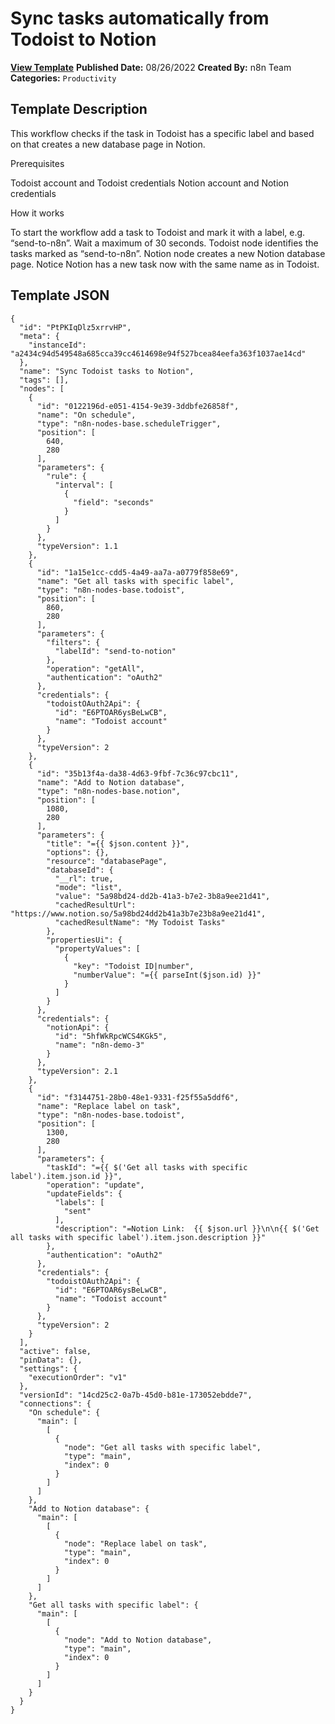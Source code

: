 # Sync tasks automatically from Todoist to Notion

**[View Template](https://n8n.io/workflows/1778-/)**  **Published Date:** 08/26/2022  **Created By:** n8n Team  **Categories:** `Productivity`  

## Template Description

This workflow checks if the task in Todoist has a specific label and based on that creates a new database page in Notion.

Prerequisites

Todoist account and Todoist credentials
Notion account and Notion credentials

How it works

To start the workflow add a task to Todoist and mark it with a label, e.g. “send-to-n8n”.
Wait a maximum of 30 seconds.
Todoist node identifies the tasks marked as “send-to-n8n”.
Notion node creates a new Notion database page. Notice Notion has a new task now with the same name as in Todoist.

## Template JSON

```
{
  "id": "PtPKIqDlz5xrrvHP",
  "meta": {
    "instanceId": "a2434c94d549548a685cca39cc4614698e94f527bcea84eefa363f1037ae14cd"
  },
  "name": "Sync Todoist tasks to Notion",
  "tags": [],
  "nodes": [
    {
      "id": "0122196d-e051-4154-9e39-3ddbfe26858f",
      "name": "On schedule",
      "type": "n8n-nodes-base.scheduleTrigger",
      "position": [
        640,
        280
      ],
      "parameters": {
        "rule": {
          "interval": [
            {
              "field": "seconds"
            }
          ]
        }
      },
      "typeVersion": 1.1
    },
    {
      "id": "1a15e1cc-cdd5-4a49-aa7a-a0779f858e69",
      "name": "Get all tasks with specific label",
      "type": "n8n-nodes-base.todoist",
      "position": [
        860,
        280
      ],
      "parameters": {
        "filters": {
          "labelId": "send-to-notion"
        },
        "operation": "getAll",
        "authentication": "oAuth2"
      },
      "credentials": {
        "todoistOAuth2Api": {
          "id": "E6PTOAR6ysBeLwCB",
          "name": "Todoist account"
        }
      },
      "typeVersion": 2
    },
    {
      "id": "35b13f4a-da38-4d63-9fbf-7c36c97cbc11",
      "name": "Add to Notion database",
      "type": "n8n-nodes-base.notion",
      "position": [
        1080,
        280
      ],
      "parameters": {
        "title": "={{ $json.content }}",
        "options": {},
        "resource": "databasePage",
        "databaseId": {
          "__rl": true,
          "mode": "list",
          "value": "5a98bd24-dd2b-41a3-b7e2-3b8a9ee21d41",
          "cachedResultUrl": "https://www.notion.so/5a98bd24dd2b41a3b7e23b8a9ee21d41",
          "cachedResultName": "My Todoist Tasks"
        },
        "propertiesUi": {
          "propertyValues": [
            {
              "key": "Todoist ID|number",
              "numberValue": "={{ parseInt($json.id) }}"
            }
          ]
        }
      },
      "credentials": {
        "notionApi": {
          "id": "5hfWkRpcWCS4KGk5",
          "name": "n8n-demo-3"
        }
      },
      "typeVersion": 2.1
    },
    {
      "id": "f3144751-28b0-48e1-9331-f25f55a5ddf6",
      "name": "Replace label on task",
      "type": "n8n-nodes-base.todoist",
      "position": [
        1300,
        280
      ],
      "parameters": {
        "taskId": "={{ $('Get all tasks with specific label').item.json.id }}",
        "operation": "update",
        "updateFields": {
          "labels": [
            "sent"
          ],
          "description": "=Notion Link:  {{ $json.url }}\n\n{{ $('Get all tasks with specific label').item.json.description }}"
        },
        "authentication": "oAuth2"
      },
      "credentials": {
        "todoistOAuth2Api": {
          "id": "E6PTOAR6ysBeLwCB",
          "name": "Todoist account"
        }
      },
      "typeVersion": 2
    }
  ],
  "active": false,
  "pinData": {},
  "settings": {
    "executionOrder": "v1"
  },
  "versionId": "14cd25c2-0a7b-45d0-b81e-173052ebdde7",
  "connections": {
    "On schedule": {
      "main": [
        [
          {
            "node": "Get all tasks with specific label",
            "type": "main",
            "index": 0
          }
        ]
      ]
    },
    "Add to Notion database": {
      "main": [
        [
          {
            "node": "Replace label on task",
            "type": "main",
            "index": 0
          }
        ]
      ]
    },
    "Get all tasks with specific label": {
      "main": [
        [
          {
            "node": "Add to Notion database",
            "type": "main",
            "index": 0
          }
        ]
      ]
    }
  }
}
```
